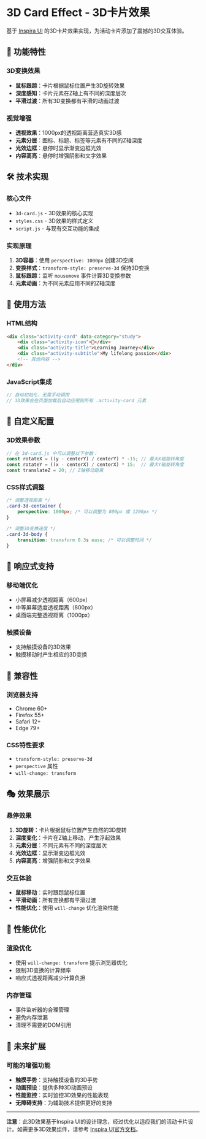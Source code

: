 # 3D Card Effect - 3D卡片效果

基于 [Inspira UI](https://inspira-ui.com/docs/components/cards/3d-card) 的3D卡片效果实现，为活动卡片添加了震撼的3D交互体验。

## 🚀 功能特性

### **3D变换效果**
- **鼠标跟踪**：卡片根据鼠标位置产生3D旋转效果
- **深度感知**：卡片元素在Z轴上有不同的深度层次
- **平滑过渡**：所有3D变换都有平滑的动画过渡

### **视觉增强**
- **透视效果**：1000px的透视距离营造真实3D感
- **元素分层**：图标、标题、标签等元素有不同的Z轴深度
- **光效边框**：悬停时显示渐变边框光效
- **内容高亮**：悬停时增强阴影和文字效果

## 🛠️ 技术实现

### **核心文件**
- `3d-card.js` - 3D效果的核心实现
- `styles.css` - 3D效果的样式定义
- `script.js` - 与现有交互功能的集成

### **实现原理**
1. **3D容器**：使用 `perspective: 1000px` 创建3D空间
2. **变换样式**：`transform-style: preserve-3d` 保持3D变换
3. **鼠标跟踪**：监听 `mousemove` 事件计算3D变换参数
4. **元素动画**：为不同元素应用不同的Z轴深度

## 🎯 使用方法

### **HTML结构**
```html
<div class="activity-card" data-category="study">
    <div class="activity-icon">🚀</div>
    <div class="activity-title">Learning Journey</div>
    <div class="activity-subtitle">My lifelong passion</div>
    <!-- 其他内容 -->
</div>
```

### **JavaScript集成**
```javascript
// 自动初始化，无需手动调用
// 3D效果会在页面加载后自动应用到所有 .activity-card 元素
```

## 🎨 自定义配置

### **3D效果参数**
```javascript
// 在 3d-card.js 中可以调整以下参数：
const rotateX = ((y - centerY) / centerY) * -15; // 最大X轴旋转角度
const rotateY = ((x - centerX) / centerX) * 15;  // 最大Y轴旋转角度
const translateZ = 20; // Z轴移动距离
```

### **CSS样式调整**
```css
/* 调整透视距离 */
.card-3d-container {
    perspective: 1000px; /* 可以调整为 800px 或 1200px */
}

/* 调整3D变换速度 */
.card-3d-body {
    transition: transform 0.3s ease; /* 可以调整时间 */
}
```

## 📱 响应式支持

### **移动端优化**
- 小屏幕减少透视距离（600px）
- 中等屏幕适度透视距离（800px）
- 桌面端完整透视距离（1000px）

### **触摸设备**
- 支持触摸设备的3D效果
- 触摸移动时产生相应的3D变换

## 🔧 兼容性

### **浏览器支持**
- Chrome 60+
- Firefox 55+
- Safari 12+
- Edge 79+

### **CSS特性要求**
- `transform-style: preserve-3d`
- `perspective` 属性
- `will-change: transform`

## 🎭 效果展示

### **悬停效果**
1. **3D旋转**：卡片根据鼠标位置产生自然的3D旋转
2. **深度变化**：卡片在Z轴上移动，产生浮起效果
3. **元素分层**：不同元素有不同的深度层次
4. **光效边框**：显示渐变边框光效
5. **内容高亮**：增强阴影和文字效果

### **交互体验**
- **鼠标移动**：实时跟踪鼠标位置
- **平滑动画**：所有变换都有平滑过渡
- **性能优化**：使用 `will-change` 优化渲染性能

## 🚀 性能优化

### **渲染优化**
- 使用 `will-change: transform` 提示浏览器优化
- 限制3D变换的计算频率
- 响应式透视距离减少计算负担

### **内存管理**
- 事件监听器的合理管理
- 避免内存泄漏
- 清理不需要的DOM引用

## 🔮 未来扩展

### **可能的增强功能**
- **触摸手势**：支持触摸设备的3D手势
- **动画预设**：提供多种3D动画预设
- **性能监控**：实时监控3D效果的性能表现
- **无障碍支持**：为辅助技术提供更好的支持

---

**注意**：此3D效果基于Inspira UI的设计理念，经过优化以适应我们的活动卡片设计。如需更多3D效果组件，请参考 [Inspira UI官方文档](https://inspira-ui.com/docs/components/cards/3d-card)。
